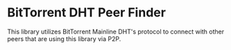 # BitTorrent DHT Peer Finder

This library utilizes BitTorrent Mainline DHT's protocol to connect with other peers that are using this library via P2P.
